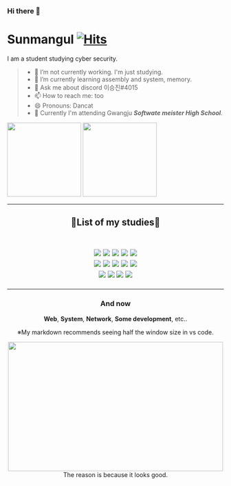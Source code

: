 ### Hi there 👋
# Sunmangul [![Hits](https://hits.seeyoufarm.com/api/count/incr/badge.svg?url=https%3A%2F%2Fgithub.com%2Fsunmangul&count_bg=%23FABAFF&title_bg=%23FABAFF&title=To-day&edge_flat=true)](https://hits.seeyoufarm.com)


I am a student studying cyber security.
>- 🔭 I’m not currently working. I'm just studying. 
>- 🌱 I’m currently learning assembly and system, memory.<!-- - 👯 I’m looking to collaborate on --><!-- - 🤔 I’m looking for help with ... -->
>- 💬 Ask me about discord 이승진#4015
>- 📫 How to reach me: too
>- 😄 Pronouns: Dancat
>- 🏫 Currently I'm attending Gwangju **_Softwate meister High School_**.


<p>
 <img src="https://github-readme-stats.vercel.app/api?username=Sunmangul&show_icons=true" height="172px"/>
 <img src="https://github-readme-stats.vercel.app/api/top-langs/?username=Sunmangul&layout=compact" height="172px"/>
</p>
 

- - -

<h2 align="center">📝List of my studies📝
 
<p align="center">
 <br/>
<a><img src="https://img.shields.io/badge/Python-3766AB?style=flat-square&logo=Python&logoColor=white"/></a>
<a><img src="https://img.shields.io/badge/JAVA-007396?style=flat-square&logo=java&logoColor=white"/></a>
<a><img src="https://img.shields.io/badge/C-A8B9CC?style=flat-square&logo=C&logoColor=purple"/></a>
<a><img src="https://img.shields.io/badge/PHP-777BB4?style=flat-square&logo=php&logoColor=white"/></a>
<a><img src="https://img.shields.io/badge/MySQL-4479A1?style=flat-square&logo=mysql&logoColor=white"/></a><br/>
<a><img src="https://img.shields.io/badge/HTML-E34F26?style=flat-square&logo=html5&logoColor=white"/></a>
<a><img src="https://img.shields.io/badge/CSS-1572B6?style=flat-square&logo=css3&logoColor=white"/></a>
<a><img src="https://img.shields.io/badge/JavaScript-ffbf00?style=flat-square&logo=javascript&logoColor=white"/></a>
<a><img src="https://img.shields.io/badge/Kali-1793D1?style=flat-square&logo=linux&logoColor=white"/></a>
<a><img src="https://img.shields.io/badge/Ubuntu-E95420?style=flat-square&logo=ubuntu&logoColor=white"/></a><br>
<a><img src="https://img.shields.io/badge/Apache-D22128?style=flat-square&logo=apache&logoColor=white"/></a>
<a><img src="https://img.shields.io/badge/eclipse-D22128?style=flat-square&logo=eclipse&logoColor=white"/></a>
<a><img src="https://img.shields.io/badge/Pycharm-2C2255?style=flat-square&logo=pycharm&logoColor=white"/></a>
<a><img src="https://img.shields.io/badge/JetBrain-000000?style=flat-square&logo=jetbrains&logoColor=white"/></a>
</p>
 
- - -
 
<h3 align="center">And now</h3>
<p align="center">
<b>Web</b>,
<b>System</b>,
<b>Network</b>,
<b>Some development</b>,
etc..
</p>

<p align="center">
※My markdown recommends seeing half the window size in vs code.<br>
</p>
<p align="center">
<img width="500px" height="300px" src=https://i.imgur.com/Zk3eFV3.png><br/>
The reason is because it looks good.
</p>
